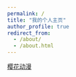 ```yaml
---
permalink: /
title: "我的个人主页"
author_profile: true
redirect_from: 
  - /about/
  - /about.html
---
```


<a href="www.yhdm006.com">樱花动漫</a>
